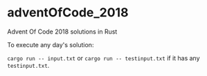 # adventOfCode_2018

Advent Of Code 2018 solutions in Rust

To execute any day's solution:

`cargo run -- input.txt` or `cargo run -- testinput.txt` if it has any `testinput.txt`.
